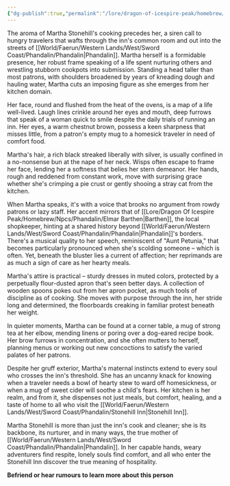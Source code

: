 ```yaml
---
{"dg-publish":true,"permalink":"/lore/dragon-of-icespire-peak/homebrew/npcs/phandalin/martha-stonehill/"}
---
```


The aroma of Martha Stonehill's cooking precedes her, a siren call to hungry travelers that wafts through the inn's common room and out into the streets of [[World/Faerun/Western Lands/West/Sword Coast/Phandalin/Phandalin\|Phandalin]]. Martha herself is a formidable presence, her robust frame speaking of a life spent nurturing others and wrestling stubborn cookpots into submission. Standing a head taller than most patrons, with shoulders broadened by years of kneading dough and hauling water, Martha cuts an imposing figure as she emerges from her kitchen domain.

Her face, round and flushed from the heat of the ovens, is a map of a life well-lived. Laugh lines crinkle around her eyes and mouth, deep furrows that speak of a woman quick to smile despite the daily trials of running an inn. Her eyes, a warm chestnut brown, possess a keen sharpness that misses little, from a patron's empty mug to a homesick traveler in need of comfort food.

Martha's hair, a rich black streaked liberally with silver, is usually confined in a no-nonsense bun at the nape of her neck. Wisps often escape to frame her face, lending her a softness that belies her stern demeanor. Her hands, rough and reddened from constant work, move with surprising grace whether she's crimping a pie crust or gently shooing a stray cat from the kitchen.

When Martha speaks, it's with a voice that brooks no argument from rowdy patrons or lazy staff. Her accent mirrors that of [[Lore/Dragon Of Icespire Peak/Homebrew/Npcs/Phandalin/Elmar Barthen\|Barthen]], the local shopkeeper, hinting at a shared history beyond [[World/Faerun/Western Lands/West/Sword Coast/Phandalin/Phandalin\|Phandalin]]'s borders. There's a musical quality to her speech, reminiscent of "Aunt Petunia," that becomes particularly pronounced when she's scolding someone – which is often. Yet, beneath the bluster lies a current of affection; her reprimands are as much a sign of care as her hearty meals.

Martha's attire is practical – sturdy dresses in muted colors, protected by a perpetually flour-dusted apron that's seen better days. A collection of wooden spoons pokes out from her apron pocket, as much tools of discipline as of cooking. She moves with purpose through the inn, her stride long and determined, the floorboards creaking in familiar protest beneath her weight.

In quieter moments, Martha can be found at a corner table, a mug of strong tea at her elbow, mending linens or poring over a dog-eared recipe book. Her brow furrows in concentration, and she often mutters to herself, planning menus or working out new concoctions to satisfy the varied palates of her patrons.

Despite her gruff exterior, Martha's maternal instincts extend to every soul who crosses the inn's threshold. She has an uncanny knack for knowing when a traveler needs a bowl of hearty stew to ward off homesickness, or when a mug of sweet cider will soothe a child's fears. Her kitchen is her realm, and from it, she dispenses not just meals, but comfort, healing, and a taste of home to all who visit the [[World/Faerun/Western Lands/West/Sword Coast/Phandalin/Stonehill Inn\|Stonehill Inn]].

Martha Stonehill is more than just the inn's cook and cleaner; she is its backbone, its nurturer, and in many ways, the true mother of [[World/Faerun/Western Lands/West/Sword Coast/Phandalin/Phandalin\|Phandalin]]. In her capable hands, weary adventurers find respite, lonely souls find comfort, and all who enter the Stonehill Inn discover the true meaning of hospitality.

**Befriend or hear rumours to learn more about this person**
